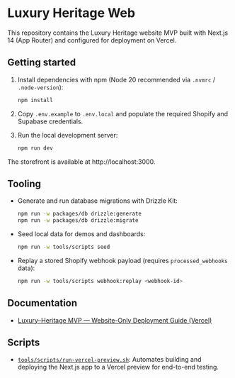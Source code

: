 # Luxury Heritage Web

This repository contains the Luxury Heritage website MVP built with Next.js 14
(App Router) and configured for deployment on Vercel.

## Getting started

1. Install dependencies with npm (Node 20 recommended via `.nvmrc` / `.node-version`):

   ```bash
   npm install
   ```

2. Copy `.env.example` to `.env.local` and populate the required Shopify and
   Supabase credentials.
3. Run the local development server:

   ```bash
   npm run dev
   ```

The storefront is available at http://localhost:3000.

## Tooling

- Generate and run database migrations with Drizzle Kit:

  ```bash
  npm run -w packages/db drizzle:generate
  npm run -w packages/db drizzle:migrate
  ```

- Seed local data for demos and dashboards:

  ```bash
  npm run -w tools/scripts seed
  ```

- Replay a stored Shopify webhook payload (requires `processed_webhooks` data):

  ```bash
  npm run -w tools/scripts webhook:replay <webhook-id>
  ```

## Documentation

- [Luxury–Heritage MVP — Website-Only Deployment Guide (Vercel)](docs/luxury-heritage-vercel-deployment.md)

## Scripts

- [`tools/scripts/run-vercel-preview.sh`](tools/scripts/run-vercel-preview.sh):
  Automates building and deploying the Next.js app to a Vercel preview for
  end-to-end testing.
